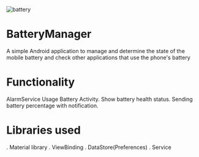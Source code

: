 
![battery](https://user-images.githubusercontent.com/65492308/184405194-03bfc12b-c4b2-4eaa-bd2d-56b5a14286e1.png)


# BatteryManager

A simple Android application to manage and determine the state of the mobile battery and check other applications that use the phone's battery

# Functionality

AlarmService
Usage Battery Activity.
Show battery health status.
Sending battery percentage with notification.

# Libraries used

. Material library
. ViewBinding
. DataStore(Preferences)
. Service

